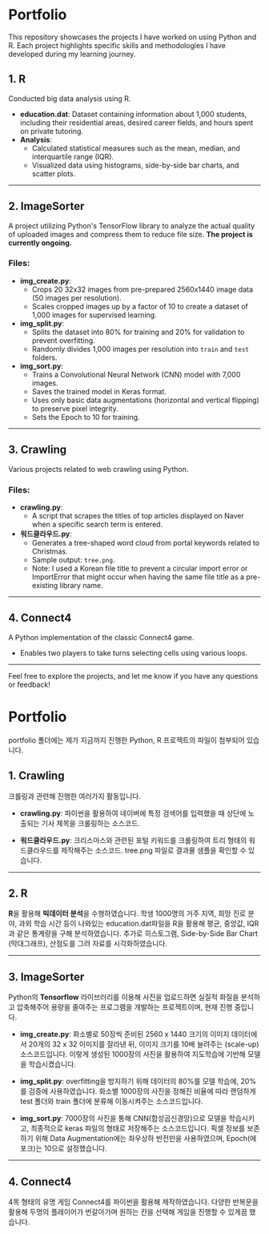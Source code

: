 # Portfolio

This repository showcases the projects I have worked on using Python and R. Each project highlights specific skills and methodologies I have developed during my learning journey.

## 1. R

Conducted big data analysis using R.
- **education.dat**: Dataset containing information about 1,000 students, including their residential areas, desired career fields, and hours spent on private tutoring.
- **Analysis**:
  - Calculated statistical measures such as the mean, median, and interquartile range (IQR).
  - Visualized data using histograms, side-by-side bar charts, and scatter plots.

---

## 2. ImageSorter

A project utilizing Python's TensorFlow library to analyze the actual quality of uploaded images and compress them to reduce file size. **The project is currently ongoing.**

### Files:
- **img_create.py**:
  - Crops 20 32x32 images from pre-prepared 2560x1440 image data (50 images per resolution).
  - Scales cropped images up by a factor of 10 to create a dataset of 1,000 images for supervised learning.
- **img_split.py**:
  - Splits the dataset into 80% for training and 20% for validation to prevent overfitting.
  - Randomly divides 1,000 images per resolution into `train` and `test` folders.
- **img_sort.py**:
  - Trains a Convolutional Neural Network (CNN) model with 7,000 images.
  - Saves the trained model in Keras format.
  - Uses only basic data augmentations (horizontal and vertical flipping) to preserve pixel integrity.
  - Sets the Epoch to 10 for training.

---

## 3. Crawling

Various projects related to web crawling using Python.

### Files:
- **crawling.py**:
  - A script that scrapes the titles of top articles displayed on Naver when a specific search term is entered.
- **워드클라우드.py**:
  - Generates a tree-shaped word cloud from portal keywords related to Christmas.
  - Sample output: `tree.png`.
  - Note: I used a Korean file title to prevent a circular import error or ImportError that might occur when having the same file title as a pre-existing library name.

---

## 4. Connect4

A Python implementation of the classic Connect4 game.
- Enables two players to take turns selecting cells using various loops.

---

Feel free to explore the projects, and let me know if you have any questions or feedback!




# Portfolio
portfolio 폴더에는 제가 지금까지 진행한 Python, R 프로젝트의 파일이 첨부되어 있습니다. 

## 1. Crawling
   
   크롤링과 관련해 진행한 여러가지 활동입니다.
   - **crawling.py**: 파이썬을 활용하여 네이버에 특정 검색어를 입력했을 때 상단에 노출되는 기사 제목을 크롤링하는 소스코드. 
   
   - **워드클라우드.py**: 크리스마스와 관련된 포털 키워드를 크롤링하여 트리 형태의 워드클라우드를 제작해주는 소스코드. tree.png 파일로 결과물 샘플을 확인할 수 있습니다.

---

## 2. R

   **R**을 활용해 **빅데이터 분석**을 수행하였습니다. 
   학생 1000명의 거주 지역, 희망 진로 분야, 과외 학습 시간 등이 나와있는 education.dat파일을 R을 활용해 평균, 중앙값, IQR과 같은 통계량을 구해 분석하였습니다. 추가로 히스토그램, Side-by-Side Bar Chart (막대그래프), 산점도를 그려 자료를 시각화하였습니다. 

---

## 3. ImageSorter
   
   Python의 **Tensorflow** 라이브러리를 이용해 사진을 업로드하면 실질적 화질을 분석하고 압축해주어 용량을 줄여주는 프로그램을 개발하는 프로젝트이며, 현재 진행 중입니다. 
   
   - **img_create.py**: 화소별로 50장씩 준비된 2560 x 1440 크기의 이미지 데이터에서 20개의 32 x 32 이미지를 잘라낸 뒤, 이미지 크기를 10배 늘려주는 (scale-up) 소스코드입니다. 이렇게 생성된 1000장의 사진을 활용하여 지도학습에 기반해 모델을 학습시켰습니다. 
   
   - **img_split.py**: overfitting을 방지하기 위해 데이터의 80%를 모델 학습에, 20%를 검증에 사용하였습니다. 화소별 1000장의 사진을 정해진 비율에 따라 랜덤하게 test 폴더와 train 폴더에 분류해 이동시켜주는 소스코드입니다. 
   
   - **img_sort.py**: 7000장의 사진을 통해 CNN(합성곱신경망)으로 모델을 학습시키고, 최종적으로 keras 파일의 형태로 저장해주는 소스코드입니다. 픽셀 정보를 보존하기 위해 Data Augmentation에는 좌우상하 반전만을 사용하였으며, Epoch(에포크)는 10으로 설정했습니다. 

---

## 4. Connect4

   4목 형태의 유명 게임 Connect4를 파이썬을 활용해 제작하였습니다. 다양한 반복문을 활용해 두명의 플레이어가 번갈아가며 원하는 칸을 선택해 게임을 진행할 수 있게끔 했습니다. 
